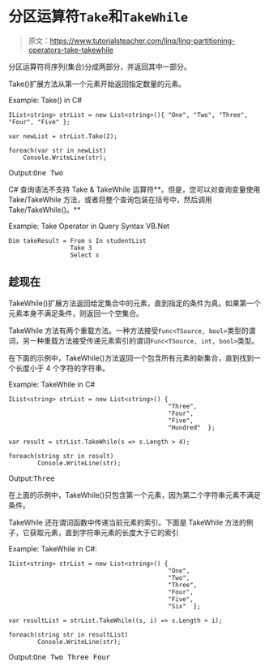 # 分区运算符`Take`和`TakeWhile`

> 原文：<https://www.tutorialsteacher.com/linq/linq-partitioning-operators-take-takewhile>

分区运算符将序列(集合)分成两部分，并返回其中一部分。

Take()扩展方法从第一个元素开始返回指定数量的元素。

Example: Take() in C#

```
IList<string> strList = new List<string>(){ "One", "Two", "Three", "Four", "Five" };

var newList = strList.Take(2);

foreach(var str in newList)
    Console.WriteLine(str);
```

Output:<samp>One
Two</samp>

C# 查询语法不支持 Take & TakeWhile 运算符**。但是，您可以对查询变量使用 Take/TakeWhile 方法，或者将整个查询包装在括号中，然后调用 Take/TakeWhile()。**

Example: Take Operator in Query Syntax VB.Net

```
Dim takeResult = From s In studentList
                 Take 3
                 Select s
```

## 趁现在

TakeWhile()扩展方法返回给定集合中的元素，直到指定的条件为真。如果第一个元素本身不满足条件，则返回一个空集合。

TakeWhile 方法有两个重载方法。一种方法接受`Func<TSource, bool>`类型的谓词，另一种重载方法接受传递元素索引的谓词`Func<TSource, int, bool>`类型。

在下面的示例中，TakeWhile()方法返回一个包含所有元素的新集合，直到找到一个长度小于 4 个字符的字符串。

Example: TakeWhile in C#

```
IList<string> strList = new List<string>() { 
                                            "Three", 
                                            "Four", 
                                            "Five", 
                                            "Hundred"  };

var result = strList.TakeWhile(s => s.Length > 4);

foreach(string str in result)
        Console.WriteLine(str);
```

Output:<samp>Three</samp>

在上面的示例中，TakeWhile()只包含第一个元素，因为第二个字符串元素不满足条件。

TakeWhile 还在谓词函数中传递当前元素的索引。下面是 TakeWhile 方法的例子，它获取元素，直到字符串元素的长度大于它的索引

Example: TakeWhile in C#:

```
IList<string> strList = new List<string>() { 
                                            "One", 
                                            "Two", 
                                            "Three", 
                                            "Four", 
                                            "Five", 
                                            "Six"  };

var resultList = strList.TakeWhile((s, i) => s.Length > i);

foreach(string str in resultList)
        Console.WriteLine(str);
```

Output:<samp>One
Two
Three
Four</samp>